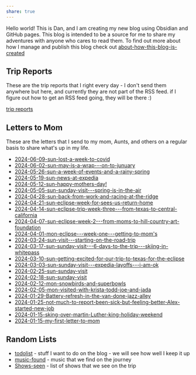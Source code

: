 ```yaml
---
share: true
---
```

Hello world!   This is Dan, and I am creating my new blog using Obsidian and GitHub pages.   This blog is intended to be a source for me to share my adventures with anyone who cares to read them.   To find out more about how I manage and publish this blog check out [about-how-this-blog-is-created](./about-how-this-blog-is-created.md)

## Trip Reports

These are the trip reports that I right every day - I don't send them anywhere but here, and currently they are not part of the RSS feed.  if I figure out how to get an RSS feed going, they will be there :) 

[trip reports](./trip-reports/index.md)



## Letters to Mom
These are the letters that I send to my mom, Aunts, and others on a regular basis to share what's up in my life.
- [2024-06-09-sun-lost-a-week-to-covid](./letters-to-mom/2024-06-09-sun-lost-a-week-to-covid.md)
- [2024-06-02-sun-may-is-a-wrap---on-to-junuary](./letters-to-mom/2024-06-02-sun-may-is-a-wrap---on-to-junuary.md)
- [2024-05-26-sun-a-week-of-events-and-a-rainy-spring](./letters-to-mom/2024-05-26-sun-a-week-of-events-and-a-rainy-spring.md)
- [2024-05-19-sun-news-at-expedia](./letters-to-mom/2024-05-19-sun-news-at-expedia.md)
- [2024-05-12-sun-happy-mothers-day!](./letters-to-mom/2024-05-12-sun-happy-mothers-day!.md)
- [2024-05-05-sun-sunday-visit---spring-is-in-the-air](./letters-to-mom/2024-05-05-sun-sunday-visit---spring-is-in-the-air.md)
- [2024-04-28-sun-back-from-work-and-racing-at-the-ridge](./letters-to-mom/2024-04-28-sun-back-from-work-and-racing-at-the-ridge.md)
- [2024-04-21-sun-eclipse-week-for-sees-us-return-home](./letters-to-mom/2024-04-21-sun-eclipse-week-for-sees-us-return-home.md)
- [2024-04-14-sun-eclipse-trip-week-three---from-texas-to-central-california](./letters-to-mom/2024-04-14-sun-eclipse-trip-week-three---from-texas-to-central-california.md)
- [2024-04-07-sun-eclipse-week-2---from-moms-to-hill-country-art-foundation](./letters-to-mom/2024-04-07-sun-eclipse-week-2---from-moms-to-hill-country-art-foundation.md)
- [2024-04-01-mon-eclipse---week-one---getting-to-mom's](./letters-to-mom/2024-04-01-mon-eclipse---week-one---getting-to-mom's.md)
- [2024-03-24-sun-visit---starting-on-the-road-trip](./letters-to-mom/2024-03-24-sun-visit---starting-on-the-road-trip.md)
- [2024-03-17-sun-sunday-visit---6-days-to-the-trip---skiing-in-whitepass](./letters-to-mom/2024-03-17-sun-sunday-visit---6-days-to-the-trip---skiing-in-whitepass.md)
- [2024-03-10-sun-getting-excited-for-our-trip-to-texas-for-the-eclipse](./letters-to-mom/2024-03-10-sun-getting-excited-for-our-trip-to-texas-for-the-eclipse.md)
- [2024-03-03-sun-sunday-visit---expedia-layoffs---i-am-ok](./letters-to-mom/2024-03-03-sun-sunday-visit---expedia-layoffs---i-am-ok.md)
- [2024-02-25-sun-sunday-visit](./letters-to-mom/2024-02-25-sun-sunday-visit.md)
- [2024-02-18-sun-sunday-visit](./letters-to-mom/2024-02-18-sun-sunday-visit.md)
- [2024-02-12-mon-snowbirds-and-superbowls](./letters-to-mom/2024-02-12-mon-snowbirds-and-superbowls.md)
- [2024-02-05-mon-visited-with-krista-todd-joe-and-jada](./letters-to-mom/2024-02-05-mon-visited-with-krista-todd-joe-and-jada.md)
- [2024-01-29-Battery-refresh-in-the-van-done-jazz-alley](./letters-to-mom/2024-01-29-Battery-refresh-in-the-van-done-jazz-alley.md)
- [2024-01-25-not-much-to-report-been-sick-but-feeling-better-Alex-started-new-job](./letters-to-mom/2024-01-25-not-much-to-report-been-sick-but-feeling-better-Alex-started-new-job.md)
- [2024-01-15-sking-over-martin-Luther-king-holiday-weekend](./letters-to-mom/2024-01-15-sking-over-martin-Luther-king-holiday-weekend.md)
- [2024-01-15-my-first-letter-to-mom](./letters-to-mom/2024-01-15-my-first-letter-to-mom.md)


## Random Lists

- [todolist](./todolist.md) - stuff I want to do on the blog - we will see how well I keep it up
- [music-found](./music-found.md) - music that we find on the journey
- [Shows-seen](./Shows-seen.md) - list of shows that we see on the trip







